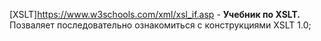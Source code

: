 [XSLT]https://www.w3schools.com/xml/xsl_if.asp - **Учебник по XSLT.** Позваляет последовательно ознакомиться с конструкциями XSLT 1.0;